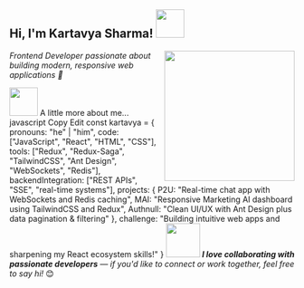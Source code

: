 <h2> Hi, I'm Kartavya Sharma! <img src="https://media.giphy.com/media/mGcNjsfWAjY5AEZNw6/giphy.gif" width="50"></h2> <img align='right' src="https://media.giphy.com/media/ieyl9zmCjO4b4t6qoY/giphy.gif" width="230"> <p><em>Frontend Developer passionate about building modern, responsive web applications 🚀</em></p>



<img src="https://media.giphy.com/media/VgCDAzcKvsR6OM0uWg/giphy.gif" width="50"> A little more about me...
javascript
Copy
Edit
const kartavya = {
  pronouns: "he" | "him",
  code: ["JavaScript", "React", "HTML", "CSS"],
  tools: ["Redux", "Redux-Saga", "TailwindCSS", "Ant Design", "WebSockets", "Redis"],
  backendIntegration: ["REST APIs", "SSE", "real-time systems"],
  projects: {
    P2U: "Real-time chat app with WebSockets and Redis caching",
    MAI: "Responsive Marketing AI dashboard using TailwindCSS and Redux",
    Authnull: "Clean UI/UX with Ant Design plus data pagination & filtering"
  },
  challenge: "Building intuitive web apps and sharpening my React ecosystem skills!"
}
<img src="https://media.giphy.com/media/LnQjpWaON8nhr21vNW/giphy.gif" width="60"> <em><b>I love collaborating with passionate developers</b> — if you'd like to connect or work together, feel free to say hi!</em> 😊

